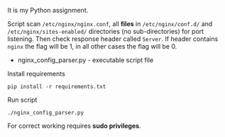 It is my Python assignment.

Script scan `/etc/nginx/nginx.conf`, all **files** in `/etc/nginx/conf.d/` and `/etc/nginx/sites-enabled/` directories (no sub-directories) for port listening. Then check response header called `Server`. If header contains `nginx` the flag will be 1, in all other cases the flag will be 0.

* nginx_config_parser.py - executable script file

Install requirements
```
pip install -r requirements.txt
```

Run script
```
./nginx_config_parser.py
```

For correct working requires **sudo privileges**.
